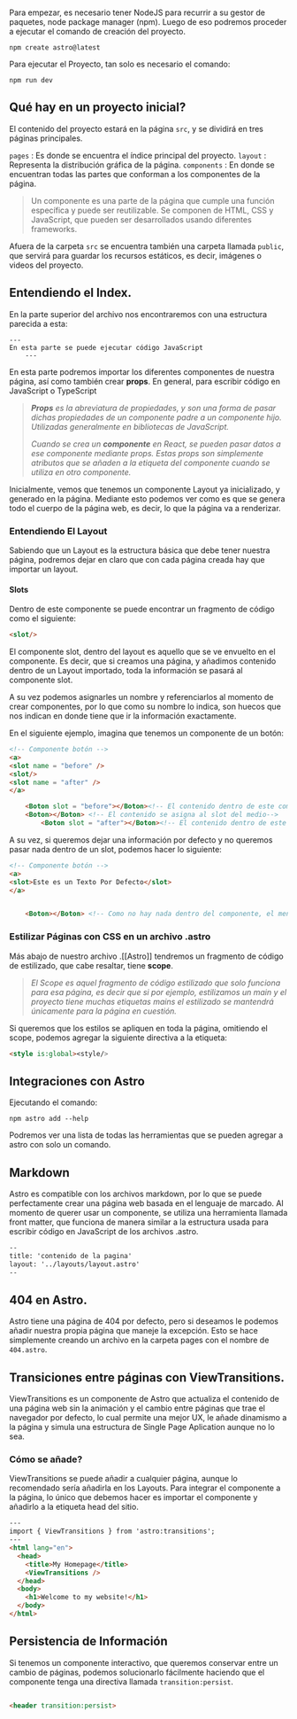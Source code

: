 ```table-of-contents
```

Para empezar, es necesario tener NodeJS para recurrir a su gestor de paquetes, node package manager (npm). Luego de eso podremos proceder a ejecutar el comando de creación del proyecto.


```shell
npm create astro@latest
```

Para ejecutar el Proyecto, tan solo es necesario el comando:

```shell
npm run dev
```


## Qué hay en un proyecto inicial?

El contenido del proyecto estará en la página `src`, y se dividirá en tres páginas principales.

`pages` : Es donde se encuentra el índice principal del proyecto.
`layout` : Representa la distribución gráfica de la página.
`components` : En donde se encuentran todas las partes que conforman a los componentes de la página.

> Un componente es una parte de la página que cumple una función específica y puede ser reutilizable. Se componen de HTML, CSS y JavaScript, que pueden ser desarrollados usando diferentes frameworks. 



Afuera de la carpeta `src` se encuentra también una carpeta llamada `public`, que servirá para guardar los recursos estáticos, es decir, imágenes o videos del proyecto.

## Entendiendo el Index.

En la parte superior del archivo nos encontraremos con una estructura parecida a esta:

```astro
---
En esta parte se puede ejecutar código JavaScript
	---
```

En esta parte podremos importar los diferentes componentes de nuestra página, así como también crear **props**. En general, para escribir código en JavaScript o TypeScript

>***Props** es la abreviatura de propiedades, y son una forma de pasar dichas propiedades de un componente padre a un componente hijo. Utilizadas generalmente en bibliotecas de JavaScript.*
>
>*Cuando se crea un **componente** en React, se pueden pasar datos a ese componente mediante props. Estas props son simplemente atributos que se añaden a la etiqueta del componente cuando se utiliza en otro componente.*


Inicialmente, vemos que tenemos un componente Layout ya inicializado, y generado en la página.
Mediante esto podemos ver como es que se genera todo el cuerpo de la página web, es decir, lo que la página va a renderizar. 

### Entendiendo El Layout

Sabiendo que un Layout es la estructura básica que debe tener nuestra página, podremos dejar en claro que con cada página creada hay que importar un layout.

#### Slots

Dentro de este componente se puede encontrar un fragmento de código como el siguiente:

```HTML
<slot/>
```

El componente slot, dentro del layout es aquello que se ve envuelto en el componente. Es decir, que si creamos una página, y añadimos contenido dentro de un Layout importado, toda la información se pasará al componente slot.

A su vez podemos asignarles un nombre y referenciarlos al momento de crear componentes, por lo que como su nombre lo indica, son huecos que nos indican en donde tiene que ir la información exactamente.

En el siguiente ejemplo, imagina que tenemos un componente de un botón:

```HTML
<!-- Componente botón -->
<a>
<slot name = "before" />
<slot/>
<slot name = "after" />
</a>
```

```HTML
	<Boton slot = "before"></Boton><!-- El contenido dentro de este componente se asigna al slot before -->
	<Boton></Boton> <!-- El contenido se asigna al slot del medio-->
		<Boton slot = "after"></Boton><!-- El contenido dentro de este componente se asigna al slot after -->

```

A su vez, si queremos dejar una información por defecto y no queremos pasar nada dentro de un slot, podemos hacer lo siguiente:

```HTML
<!-- Componente botón -->
<a>
<slot>Este es un Texto Por Defecto</slot>
</a>
```

```HTML

	<Boton></Boton> <!-- Como no hay nada dentro del componente, el mensaje por defecto es "Este es un Texto Por Defecto" -->
```

### Estilizar Páginas con CSS en un archivo .astro


Más abajo de nuestro archivo .[[Astro]] tendremos un fragmento de código de estilizado, que cabe resaltar, tiene **scope**.

> *El Scope es aquel fragmento de código estilizado que solo funciona para esa página, es decir que si por ejemplo, estilizamos un main y el proyecto tiene muchas etiquetas mains el estilizado se mantendrá únicamente para la página en cuestión.*

Si queremos que los estilos se apliquen en toda la página, omitiendo el scope, podemos agregar la siguiente directiva a la etiqueta:

```HTML
<style is:global><style/>
```

## Integraciones con Astro

Ejecutando el comando:

```shell
npm astro add --help
```

Podremos ver una lista de todas las herramientas que se pueden agregar a astro con solo un comando. 

## Markdown

Astro es compatible con los archivos markdown, por lo que se puede perfectamente crear una página web basada en el lenguaje de marcado. Al momento de querer usar un componente, se utiliza una herramienta llamada front matter, que funciona de manera similar a la estructura usada para escribir código en JavaScript de los archivos .astro.

```markdown
--
title: 'contenido de la pagina'
layout: '../layouts/layout.astro'
--
```

## 404 en Astro.

Astro tiene una página de 404 por defecto, pero si deseamos le podemos añadir nuestra propia página que maneje la excepción. Esto se hace simplemente creando un archivo en la carpeta pages con el nombre de `404.astro`.

## Transiciones entre páginas con ViewTransitions.

ViewTransitions es un componente de Astro que actualiza el contenido de una página web sin la animación y el cambio entre páginas que trae el navegador por defecto, lo cual permite una mejor UX, le añade dinamismo a la página y simula una estructura de Single Page Aplication aunque no lo sea. 

### Cómo se añade?

ViewTransitions se puede añadir a cualquier página, aunque lo recomendado sería añadirla en los Layouts. Para integrar el componente a la página, lo único que debemos hacer es importar el componente y añadirlo a la etiqueta head del sitio.

```html
---
import { ViewTransitions } from 'astro:transitions';
---
<html lang="en">
  <head>
    <title>My Homepage</title>
    <ViewTransitions />
  </head>
  <body>
    <h1>Welcome to my website!</h1>
  </body>
</html>

```


## Persistencia de Información

Si tenemos un componente interactivo, que queremos conservar entre un cambio de páginas, podemos solucionarlo fácilmente haciendo que el componente tenga una directiva llamada `transition:persist`.

```HTML

<header transition:persist>
```

